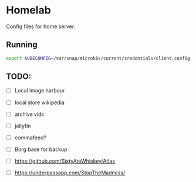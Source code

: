# Homelab
Config files for home server. 

## Running

```bash
export KUBECONFIG=/var/snap/microk8s/current/credentials/client.config

```

## TODO:
- [ ] Local image harbour
- [ ] local store wikipedia
- [ ] archive vids
- [ ] jellyfin 

- [ ] commafeed?
- [ ] Borg base for backup
- [ ] https://github.com/SixtyAteWhiskey/Atlas 
- [ ] https://underpassapp.com/StopTheMadness/
